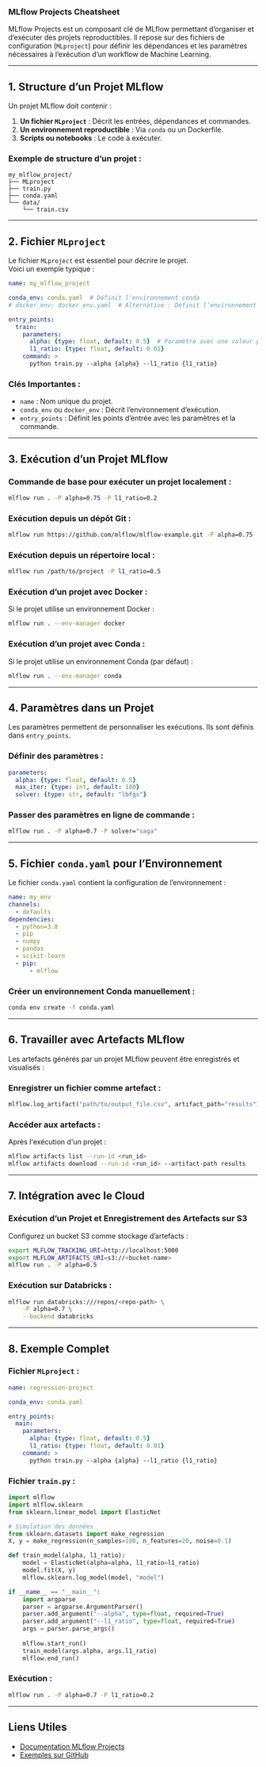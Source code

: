 ### **MLflow Projects Cheatsheet**  

MLflow Projects est un composant clé de MLflow permettant d’organiser et d’exécuter des projets reproductibles. Il repose sur des fichiers de configuration (`MLproject`) pour définir les dépendances et les paramètres nécessaires à l’exécution d’un workflow de Machine Learning.

---

## **1. Structure d’un Projet MLflow**  
Un projet MLflow doit contenir :  
1. **Un fichier `MLproject`** : Décrit les entrées, dépendances et commandes.  
2. **Un environnement reproductible** : Via `conda` ou un Dockerfile.  
3. **Scripts ou notebooks** : Le code à exécuter.

### **Exemple de structure d’un projet :**  
```plaintext
my_mlflow_project/
├── MLproject
├── train.py
├── conda.yaml
└── data/
    └── train.csv
```

---

## **2. Fichier `MLproject`**  
Le fichier `MLproject` est essentiel pour décrire le projet.  
Voici un exemple typique :  
```yaml
name: my_mlflow_project

conda_env: conda.yaml  # Définit l'environnement conda
# docker_env: docker_env.yaml  # Alternative : Définit l’environnement Docker

entry_points:
  train:
    parameters:
      alpha: {type: float, default: 0.5}  # Paramètre avec une valeur par défaut
      l1_ratio: {type: float, default: 0.01}
    command: >
      python train.py --alpha {alpha} --l1_ratio {l1_ratio}
```

### **Clés Importantes :**  
- `name` : Nom unique du projet.  
- `conda_env` ou `docker_env` : Décrit l’environnement d’exécution.  
- `entry_points` : Définit les points d’entrée avec les paramètres et la commande.

---

## **3. Exécution d’un Projet MLflow**  

### **Commande de base pour exécuter un projet localement :**  
```bash
mlflow run . -P alpha=0.75 -P l1_ratio=0.2
```

### **Exécution depuis un dépôt Git :**  
```bash
mlflow run https://github.com/mlflow/mlflow-example.git -P alpha=0.75
```

### **Exécution depuis un répertoire local :**  
```bash
mlflow run /path/to/project -P l1_ratio=0.5
```

### **Exécution d’un projet avec Docker :**  
Si le projet utilise un environnement Docker :  
```bash
mlflow run . --env-manager docker
```

### **Exécution d’un projet avec Conda :**  
Si le projet utilise un environnement Conda (par défaut) :  
```bash
mlflow run . --env-manager conda
```

---

## **4. Paramètres dans un Projet**  
Les paramètres permettent de personnaliser les exécutions. Ils sont définis dans `entry_points`.  

### **Définir des paramètres :**  
```yaml
parameters:
  alpha: {type: float, default: 0.5}
  max_iter: {type: int, default: 100}
  solver: {type: str, default: "lbfgs"}
```

### **Passer des paramètres en ligne de commande :**  
```bash
mlflow run . -P alpha=0.7 -P solver="saga"
```

---

## **5. Fichier `conda.yaml` pour l’Environnement**  
Le fichier `conda.yaml` contient la configuration de l’environnement :  
```yaml
name: my_env
channels:
  - defaults
dependencies:
  - python=3.8
  - pip
  - numpy
  - pandas
  - scikit-learn
  - pip:
      - mlflow
```

### **Créer un environnement Conda manuellement :**  
```bash
conda env create -f conda.yaml
```

---

## **6. Travailler avec Artefacts MLflow**  
Les artefacts générés par un projet MLflow peuvent être enregistrés et visualisés :  

### **Enregistrer un fichier comme artefact :**  
```python
mlflow.log_artifact("path/to/output_file.csv", artifact_path="results")
```

### **Accéder aux artefacts :**  
Après l'exécution d'un projet :  
```bash
mlflow artifacts list --run-id <run_id>
mlflow artifacts download --run-id <run_id> --artifact-path results
```

---

## **7. Intégration avec le Cloud**  

### **Exécution d’un Projet et Enregistrement des Artefacts sur S3**  
Configurez un bucket S3 comme stockage d’artefacts :  
```bash
export MLFLOW_TRACKING_URI=http://localhost:5000
export MLFLOW_ARTIFACTS_URI=s3://<bucket-name>
mlflow run . -P alpha=0.5
```

### **Exécution sur Databricks :**  
```bash
mlflow run databricks:///repos/<repo-path> \
    -P alpha=0.7 \
    --backend databricks
```

---

## **8. Exemple Complet**  
### **Fichier `MLproject` :**  
```yaml
name: regression-project

conda_env: conda.yaml

entry_points:
  main:
    parameters:
      alpha: {type: float, default: 0.5}
      l1_ratio: {type: float, default: 0.01}
    command: >
      python train.py --alpha {alpha} --l1_ratio {l1_ratio}
```

### **Fichier `train.py` :**  
```python
import mlflow
import mlflow.sklearn
from sklearn.linear_model import ElasticNet

# Simulation des données
from sklearn.datasets import make_regression
X, y = make_regression(n_samples=100, n_features=20, noise=0.1)

def train_model(alpha, l1_ratio):
    model = ElasticNet(alpha=alpha, l1_ratio=l1_ratio)
    model.fit(X, y)
    mlflow.sklearn.log_model(model, "model")

if __name__ == "__main__":
    import argparse
    parser = argparse.ArgumentParser()
    parser.add_argument("--alpha", type=float, required=True)
    parser.add_argument("--l1_ratio", type=float, required=True)
    args = parser.parse_args()
    
    mlflow.start_run()
    train_model(args.alpha, args.l1_ratio)
    mlflow.end_run()
```

### **Exécution :**  
```bash
mlflow run . -P alpha=0.7 -P l1_ratio=0.2
```

---

## **Liens Utiles**  
- [Documentation MLflow Projects](https://mlflow.org/docs/latest/projects.html)  
- [Exemples sur GitHub](https://github.com/mlflow/mlflow-example)  